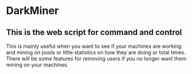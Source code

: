 # DarkMiner
## This is the web script for command and control
 This is mainly useful when you want to see if your machines are working and mining on pools or little statistics on how they are doing or total times.
 There will be some features for removing users if you no longer want them mining on your machines.